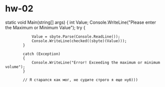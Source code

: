 # hw-02
 static void Main(string[] args)
        {
            int Value;
            Console.WriteLine("Please enter the Maximum or Minimum Value");
            try
            {

                Value = sbyte.Parse(Console.ReadLine());
                Console.WriteLine(checked((sbyte)(Value)));
            }

            catch (Exception)
            {
                Console.WriteLine("Error! Exceeding the maximum or minimum volume");
            }

            // Я старался как мог, не cудите строго я еще нуб)))

